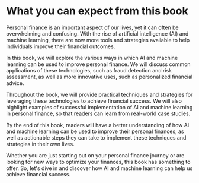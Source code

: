 What you can expect from this book
================================================

Personal finance is an important aspect of our lives, yet it can often be overwhelming and confusing. With the rise of artificial intelligence (AI) and machine learning, there are now more tools and strategies available to help individuals improve their financial outcomes.

In this book, we will explore the various ways in which AI and machine learning can be used to improve personal finance. We will discuss common applications of these technologies, such as fraud detection and risk assessment, as well as more innovative uses, such as personalized financial advice.

Throughout the book, we will provide practical techniques and strategies for leveraging these technologies to achieve financial success. We will also highlight examples of successful implementation of AI and machine learning in personal finance, so that readers can learn from real-world case studies.

By the end of this book, readers will have a better understanding of how AI and machine learning can be used to improve their personal finances, as well as actionable steps they can take to implement these techniques and strategies in their own lives.

Whether you are just starting out on your personal finance journey or are looking for new ways to optimize your finances, this book has something to offer. So, let's dive in and discover how AI and machine learning can help us achieve financial success.
